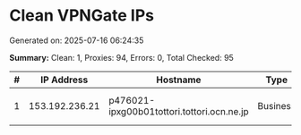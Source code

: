 # Clean VPNGate IPs
Generated on: 2025-07-16 06:24:35

**Summary:** Clean: 1, Proxies: 94, Errors: 0, Total Checked: 95

| # | IP Address | Hostname | Type | Country | Provider |
|---|------------|----------|------|---------|----------|
| 1 | 153.192.236.21 | p476021-ipxg00b01tottori.tottori.ocn.ne.jp | Business | JP | NTT Communications Corporation |
